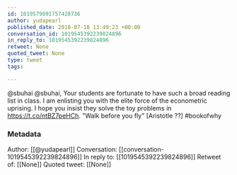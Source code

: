 ```yaml
---
id: 1019579891757428736
author: yudapearl
published_date: 2018-07-18 13:49:23 +00:00
conversation_id: 1019545392239824896
in_reply_to: 1019545392239824896
retweet: None
quoted_tweet: None
type: tweet
tags:

---
```


@sbuhai @sbuhai, Your students are fortunate to have such a broad 
reading list in class. I am enlisting you with the elite force
of the econometric uprising. I hope you insist they
solve the toy problems in https://t.co/ntBZ7peHCh.
"Walk before you fly" [Aristotle ??] #bookofwhy

### Metadata

Author: [[@yudapearl]]
Conversation: [[conversation-1019545392239824896]]
In reply to: [[1019545392239824896]]
Retweet of: [[None]]
Quoted tweet: [[None]]
